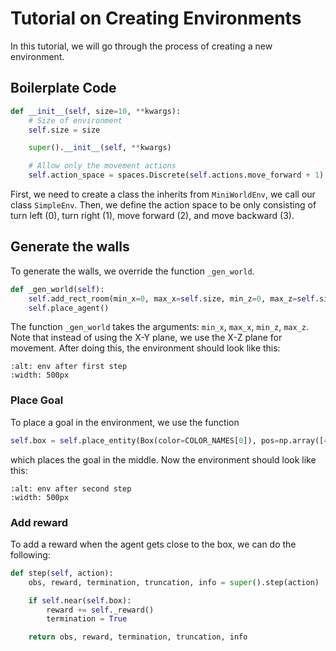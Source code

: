 # Tutorial on Creating Environments

In this tutorial, we will go through the process of creating a new environment.

## Boilerplate Code

```python
def __init__(self, size=10, **kwargs):
    # Size of environment
    self.size = size

    super().__init__(self, **kwargs)

    # Allow only the movement actions
    self.action_space = spaces.Discrete(self.actions.move_forward + 1)
```

First, we need to create a class the inherits from `MiniWorldEnv`, we call our class `SimpleEnv`. Then, we define the action space to be only consisting of turn left (0), turn right (1), move forward (2), and move backward (3).

## Generate the walls

To generate the walls, we override the function `_gen_world`.

```python
def _gen_world(self):
    self.add_rect_room(min_x=0, max_x=self.size, min_z=0, max_z=self.size)
    self.place_agent()
```

The function `_gen_world` takes the arguments: `min_x`, `max_x`, `min_z`, `max_z`. Note that instead of using the X-Y plane, we use the X-Z plane for movement. After doing this, the environment should look like this:

```{figure} ../../images/tutorial_imgs/first_step.png
:alt: env after first step
:width: 500px
```

### Place Goal

To place a goal in the environment, we use the function

```python
self.box = self.place_entity(Box(color=COLOR_NAMES[0]), pos=np.array([4.5, 0.5, 4.5]), dir=0.0)
```

which places the goal in the middle. Now the environment should look like this:

```{figure} ../../images/tutorial_imgs/second_step.png
:alt: env after second step
:width: 500px
```

### Add reward

To add a reward when the agent gets close to the box, we can do the following:

```python
def step(self, action):
    obs, reward, termination, truncation, info = super().step(action)

    if self.near(self.box):
        reward += self._reward()
        termination = True

    return obs, reward, termination, truncation, info
```
